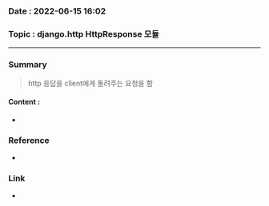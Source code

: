### Date : 2022-06-15 16:02

### Topic : django.http HttpResponse 모듈
---
### Summary
> http 응답을 client에게 돌려주는 요청을 함

#### Content :
- 

### Reference
- 

### Link
-
